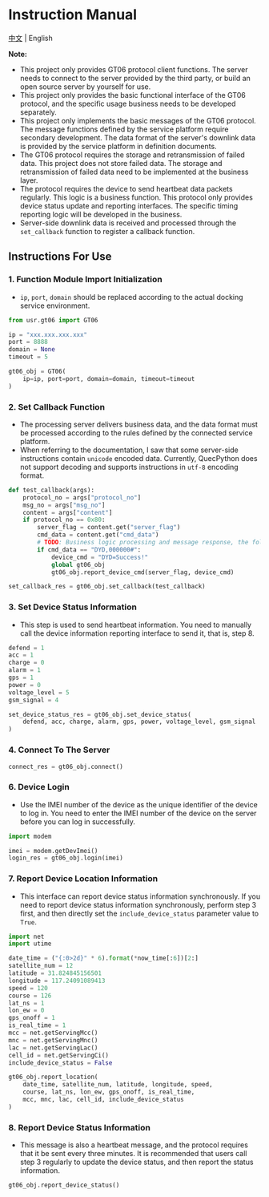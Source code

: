 # Instruction Manual

[中文](../zh/使用说明手册.md) | English

**Note:**

- This project only provides GT06 protocol client functions. The server needs to connect to the server provided by the third party, or build an open source server by yourself for use.
- This project only provides the basic functional interface of the GT06 protocol, and the specific usage business needs to be developed separately.
- This project only implements the basic messages of the GT06 protocol. The message functions defined by the service platform require secondary development. The data format of the server's downlink data is provided by the service platform in definition documents.
- The GT06 protocol requires the storage and retransmission of failed data. This project does not store failed data. The storage and retransmission of failed data need to be implemented at the business layer.
- The protocol requires the device to send heartbeat data packets regularly. This logic is a business function. This protocol only provides device status update and reporting interfaces. The specific timing reporting logic will be developed in the business.
- Server-side downlink data is received and processed through the `set_callback` function to register a callback function.

## Instructions For Use

### 1. Function Module Import Initialization

- `ip`, `port`, `domain` should be replaced according to the actual docking service environment.

```python
from usr.gt06 import GT06

ip = "xxx.xxx.xxx.xxx"
port = 8888
domain = None
timeout = 5

gt06_obj = GT06(
    ip=ip, port=port, domain=domain, timeout=timeout
)
```

### 2. Set Callback Function

- The processing server delivers business data, and the data format must be processed according to the rules defined by the connected service platform.
- When referring to the documentation, I saw that some server-side instructions contain `unicode` encoded data. Currently, QuecPython does not support decoding and supports instructions in `utf-8` encoding format.

```python
def test_callback(args):
    protocol_no = args["protocol_no"]
    msg_no = args["msg_no"]
    content = args["content"]
    if protocol_no == 0x80:
        server_flag = content.get("server_flag")
        cmd_data = content.get("cmd_data")
        # TODO: Business logic processing and message response, the following are examples.
        if cmd_data == "DYD,000000#":
            device_cmd = "DYD=Success!"
            global gt06_obj
            gt06_obj.report_device_cmd(server_flag, device_cmd)

set_callback_res = gt06_obj.set_callback(test_callback)
```

### 3. Set Device Status Information

- This step is used to send heartbeat information. You need to manually call the device information reporting interface to send it, that is, step 8.

```python
defend = 1
acc = 1
charge = 0
alarm = 1
gps = 1
power = 0
voltage_level = 5
gsm_signal = 4

set_device_status_res = gt06_obj.set_device_status(
    defend, acc, charge, alarm, gps, power, voltage_level, gsm_signal
)
```

### 4. Connect To The Server

```python
connect_res = gt06_obj.connect()
```

### 6. Device Login

- Use the IMEI number of the device as the unique identifier of the device to log in. You need to enter the IMEI number of the device on the server before you can log in successfully.

```python
import modem

imei = modem.getDevImei()
login_res = gt06_obj.login(imei)
```

### 7. Report Device Location Information

- This interface can report device status information synchronously. If you need to report device status information synchronously, perform step 3 first, and then directly set the `include_device_status` parameter value to `True`.

```python
import net
import utime

date_time = ("{:0>2d}" * 6).format(*now_time[:6])[2:]
satellite_num = 12
latitude = 31.824845156501
longitude = 117.24091089413
speed = 120
course = 126
lat_ns = 1
lon_ew = 0
gps_onoff = 1
is_real_time = 1
mcc = net.getServingMcc()
mnc = net.getServingMnc()
lac = net.getServingLac()
cell_id = net.getServingCi()
include_device_status = False

gt06_obj.report_location(
    date_time, satellite_num, latitude, longitude, speed,
    course, lat_ns, lon_ew, gps_onoff, is_real_time,
    mcc, mnc, lac, cell_id, include_device_status
)
```

### 8. Report Device Status Information

- This message is also a heartbeat message, and the protocol requires that it be sent every three minutes. It is recommended that users call step 3 regularly to update the device status, and then report the status information.

```python
gt06_obj.report_device_status()
```
